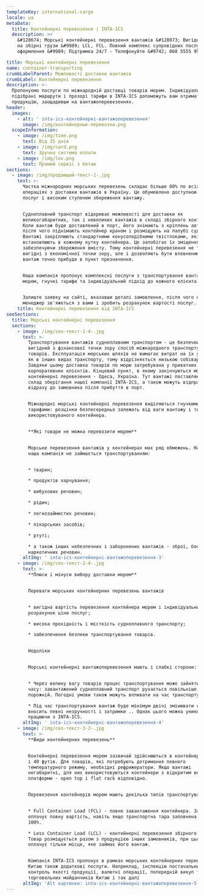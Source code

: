 ```yaml
---
templateKey: international-cargo
locale: ua
metaData:
  title: Контейнерні перевезення | INTA-ICS
  description: >+
    &#128674; Морські контейнерні перевезення вантажів &#128073; Вигідні тарифи
    на збірні грузи &#9989; LCL, FCL. Повний комплекс супровідних послуг, митне
    оформлення &#9989; Підтримка 24/7 - Телефонуйте &#9742; 068 5555 999

title: Морські контейнерні перевезення
name: container-transporting
crumbLabelParent: Можливості доставки вантажів
crumbLabel: Контейнерні перевезення
description: >-
  Пропонуємо послуги по міжнародній доставці товарів морем. Індивідуально
  підібрані маршрути і прозорі тарифи в INTA-ICS допоможуть вам отримати
  продукцію, заощадивши на вантажоперевезеннях.
header:
  images:
    - alt: ' inta-ics-контейнерні-вантажоперевезення'
      image: /img/контейнерные-перевозки.png
  scopeInformation:
    - image: /img/time.png
      text: Від 35 днів
    - image: /img/card.png
      text: Зручна система оплати
    - image: /img/lov.png
      text: Прямий сервіс з Китаю
sections:
  - image: /img/продающий-текст-1-.jpg
    text: >-
      Частка міжнародних морських перевезень складає більше 80% по всіх
      операціях з доставки вантажів в Україну. Це обумовлено доступною вартістю
      послуг і високим ступенем збереження вантажу.


      Судноплавний транспорт відкриває можливості для доставки як
      великогабаритних, так і невеликих вантажів в складі збірного контейнера.
      Коли вантаж буде доставлений в порт, його знімають з кріплень автомобіля,
      після чого піднімають контейнер краном і розміщують на палубі судна.
      Вантажі закріплюють стандартними конусоподібними твістлоками, які
      встановлюють в кожному кутку контейнера. Це запобігає їх зміщення,
      забезпечуючи збереження вмісту. Тому контейнерні перевезення не тільки
      вигідні з економічної точки зору, але і дозволяють бути впевненими, що
      вантаж точно прибуде в пункт призначення.


      Наша компанія пропонує комплексні послуги з транспортування вантажів
      морем, гнучкі тарифи та індивідуальний підхід до кожного клієнта.


      Залиште заявку на сайті, вказавши деталі замовлення, після чого наш
      менеджер зв'яжеться з вами і зробить розрахунок вартості послуг.
    title: Контейнерні перевезення від INTA-ICS
seoSections:
  title: Морські контейнерні перевезення
  sections:
    - image: /img/сео-текст-1-4-.jpg
      text: >-
        Транспортування вантажів судноплавним транспортом - це безпечний і
        вигідний з фінансової точки зору спосіб міжнародного транспортування
        товарів. Експлуатація морських шляхів не вимагає витрат на їх утримання,
        як в інших видах транспорту, тому відрізняється низькою собівартістю.
        Завдяки цьому доставка товарів по морю затребувана у приватних і
        корпоративних клієнтів. Кінцевий пункт, в якому закінчуються морські
        контейнерні перевезення - Одеса, Україна. Тут вантажі поставляються на
        склад зберігання нашої компанії INTA-ICS, а також можуть відправлятися
        відразу до замовника після прибуття в порт.


        Міжнародні морські контейнерні перевезення виділяються гнучкими
        тарифами: розцінки безпосередньо залежать від ваги вантажу і типу
        використовуваного контейнера.


        **Які товари не можна перевозити морем**


        Морське перевезення вантажів у контейнерах має ряд обмежень. Наприклад,
        наша компанія не займається транспортуванням:


        * тварин;

        * продуктів харчування;

        * вибухових речовин;

        * рідин;

        * легкозаймистих речовин;

        * лікарських засобів;

        * ртуті;

        * а також інших небезпечних і заборонених вантажів - зброї, боєприпасів,
        наркотичних речовин.
      altImg: ' inta-ics-контейнерні-вантажоперевезення-3'
    - image: /img/сео-текст-2-4-.jpg
      text: >-
        **Плюси і мінуси вибору доставки морем**


        Переваги морських контейнерних перевезень вантажів


        * вигідна вартість перевезення контейнера морем і індивідуальний
        розрахунок ціни послуг;

        * висока прохідність і місткість судноплавного транспорту;

        * забезпечення безпеки транспортування товарів.


        Недоліки


        Морські контейнерні вантажоперевезення мають і слабкі сторони:


        * Через велику вагу товарів процес транспортування може зайняти багато
        часу: завантажений судноплавний транспорт рухається повільніше, ніж
        порожній. Погодні умови також можуть впливати на час транспортування.

        * Під час транспортування вантаж буде мінімум двічі змінювати судно, що
        вносить певні незручності і затримки .. Однак цього можна уникнути,
        працюючи з INTA-ICS.
      altImg: ' inta-ics-контейнерні-вантажоперевезення-4'
    - image: /img/сео-текст-3-3-.jpg
      text: >-
        **Види контейнерних перевезень**


        Контейнерні перевезення морем зазвичай здійснюються в контейнерах на 20
        і 40 футів. Для товарів, які потребують дотримання певного
        температурного режиму, необхідні рефрижератори. Якщо вантажі
        негабаритні, для них використовуються контейнери з відкритим верхом або
        платформи - open top і flat rack відповідно.


        Перевезення контейнерів морем мають декілька типів транспортування:


        * Full Container Load (FCL) - повне завантаження контейнера. Замовник
        оплачує повну вартість, навіть якщо транспортна тара заповнена не на
        100%.

        * Less Container Load (LCL) - контейнерні перевезення збірного типу.
        Товар розміщується разом з продукцією інших замовників, при цьому клієнт
        оплачує тільки місце, яке займає його вантаж.


        Компанія INTA-ICS пропонує в рамках морських контейнерних перевезень з
        Китаю також додаткові послуги. Наприклад, інспекцію постачальника,
        контроль якості продукції, валютні операції, попередній викуп товарів з
        торговельних майданчиків Китаю і так далі
      altImg: 'Alt картинки: inta-ics-контейнерні-вантажоперевезення-5'
---
```

